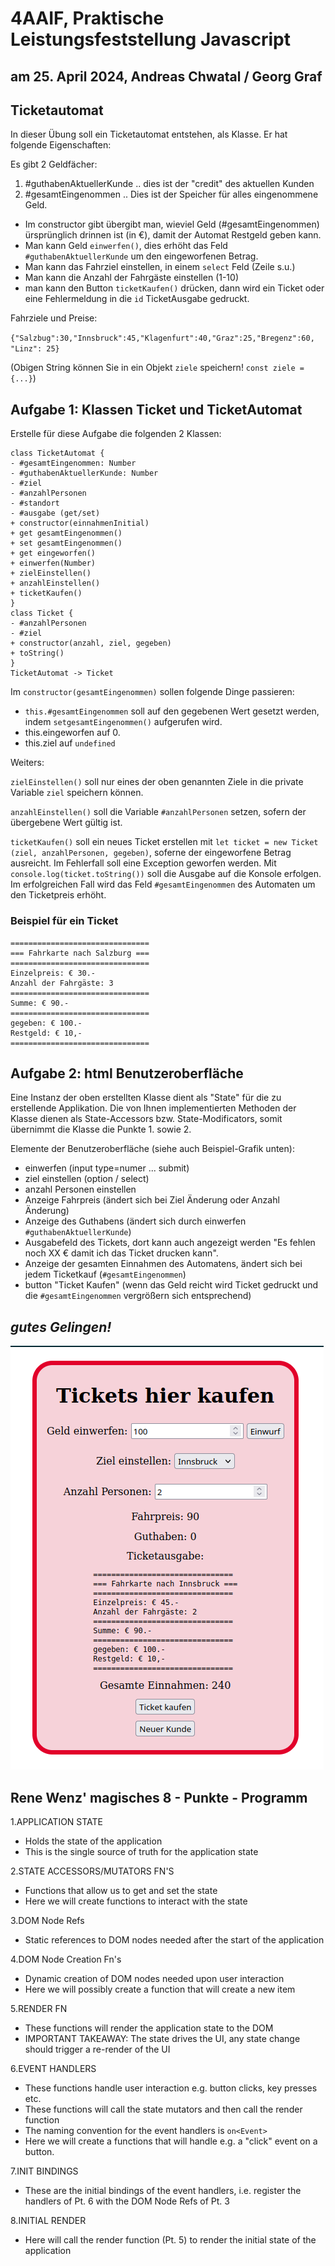 # 4AAIF, Praktische Leistungsfeststellung Javascript

## am 25. April 2024, Andreas Chwatal / Georg Graf

## Ticketautomat

In dieser Übung soll ein Ticketautomat entstehen, als Klasse. Er hat
folgende Eigenschaften:

Es gibt 2 Geldfächer:

1. #guthabenAktuellerKunde .. dies ist der "credit" des aktuellen Kunden
2. #gesamtEingenommen .. Dies ist der Speicher für alles eingenommene Geld.

- Im constructor gibt übergibt man, wieviel Geld (#gesamtEingenommen)
    ürsprünglich drinnen ist (in €), damit der Automat Restgeld geben kann.
- Man kann Geld `einwerfen()`, dies erhöht das Feld `#guthabenAktuellerKunde` um den eingeworfenen Betrag.
- Man kann das Fahrziel einstellen, in einem `select` Feld (Zeile s.u.)
- Man kann die Anzahl der Fahrgäste einstellen (1-10)
- man kann den Button `ticketKaufen()` drücken, dann wird ein Ticket oder eine Fehlermeldung in die `id` TicketAusgabe gedruckt.

Fahrziele und Preise:

`{"Salzbug":30,"Innsbruck":45,"Klagenfurt":40,"Graz":25,"Bregenz":60, "Linz": 25}`

(Obigen String können Sie in ein Objekt `ziele` speichern! `const ziele = {...}`)

## Aufgabe 1: Klassen Ticket und TicketAutomat

Erstelle für diese Aufgabe die folgenden 2 Klassen:

```plantuml
class TicketAutomat {
- #gesamtEingenommen: Number
- #guthabenAktuellerKunde: Number
- #ziel
- #anzahlPersonen
- #standort
- #ausgabe (get/set)
+ constructor(einnahmenInitial)
+ get gesamtEingenommen()
+ set gesamtEingenommen()
+ get eingeworfen()
+ einwerfen(Number)
+ zielEinstellen()
+ anzahlEinstellen()
+ ticketKaufen()
}
class Ticket {
- #anzahlPersonen
- #ziel
+ constructor(anzahl, ziel, gegeben)
+ toString()
}
TicketAutomat -> Ticket
```

Im `constructor(gesamtEingenommen)` sollen folgende Dinge passieren:

- `this.#gesamtEingenommen` soll auf den gegebenen Wert gesetzt werden, indem
    `setgesamtEingenommen()` aufgerufen wird.
- this.eingeworfen auf 0.
- this.ziel auf `undefined`

Weiters:

`zielEinstellen()` soll nur eines der oben genannten Ziele in die private
Variable `ziel` speichern können.

`anzahlEinstellen()` soll die Variable `#anzahlPersonen` setzen, sofern der
übergebene Wert gültig ist.

`ticketKaufen()` soll ein neues Ticket erstellen mit
`let ticket = new Ticket (ziel, anzahlPersonen, gegeben)`, soferne der
eingeworfene Betrag ausreicht. Im Fehlerfall soll eine Exception
geworfen werden. Mit `console.log(ticket.toString())` soll die Ausgabe auf die
Konsole erfolgen. Im erfolgreichen Fall wird das Feld `#gesamtEingenommen` des Automaten
um den Ticketpreis erhöht.

### Beispiel für ein Ticket

```text
===============================
=== Fahrkarte nach Salzburg ===
===============================
Einzelpreis: € 30.-
Anzahl der Fahrgäste: 3
===============================
Summe: € 90.-
===============================
gegeben: € 100.-
Restgeld: € 10,-
===============================
```

## Aufgabe 2: html Benutzeroberfläche

Eine Instanz der oben erstellten Klasse dient als "State" für die zu erstellende Applikation.
Die von Ihnen implementierten Methoden der Klasse dienen als State-Accessors bzw. State-Modificators,
somit übernimmt die Klasse die Punkte 1. sowie 2.

Elemente der Benutzeroberfläche (siehe auch Beispiel-Grafik unten):

- einwerfen (input type=numer ... submit)
- ziel einstellen (option / select)
- anzahl Personen einstellen
- Anzeige Fahrpreis (ändert sich bei Ziel Änderung oder Anzahl Änderung)
- Anzeige des Guthabens (ändert sich durch einwerfen
    `#guthabenAktuellerKunde`)
- Ausgabefeld des Tickets, dort kann auch angezeigt werden "Es fehlen noch XX
    € damit ich das Ticket drucken kann".
- Anzeige der gesamten Einnahmen des Automatens, ändert sich bei jedem
    Ticketkauf (`#gesamtEingenommen`)
- button "Ticket Kaufen" (wenn das Geld reicht wird Ticket gedruckt und die
    `#gesamtEingenommen` vergrößern sich entsprechend)

## *gutes Gelingen!*

![tickets](ticketautomat.png)

## Rene Wenz' magisches 8 - Punkte - Programm

1.APPLICATION STATE

- Holds the state of the application
- This is the single source of truth for the application state

2.STATE ACCESSORS/MUTATORS FN'S

- Functions that allow us to get and set the state
- Here we will create functions to interact with the state

3.DOM Node Refs

- Static references to DOM nodes needed after the start of the application

4.DOM Node Creation Fn's

- Dynamic creation of DOM nodes needed upon user interaction
- Here we will possibly create a function that will create a new item

5.RENDER FN

- These functions will render the application state to the DOM
- IMPORTANT TAKEAWAY: The state drives the UI, any state change should trigger a re-render of the UI

6.EVENT HANDLERS

- These functions handle user interaction e.g. button clicks, key presses etc.
- These functions will call the state mutators and then call the render function
- The naming convention for the event handlers is `on<Event>`
- Here we will create a functions that will handle e.g. a "click" event on a button.

7.INIT BINDINGS

- These are the initial bindings of the event handlers, i.e. register the handlers of Pt. 6 with the DOM Node Refs of Pt. 3

8.INITIAL RENDER

- Here will call the render function (Pt. 5) to render the initial state of the application
